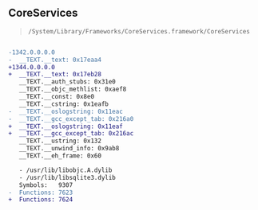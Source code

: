 ## CoreServices

> `/System/Library/Frameworks/CoreServices.framework/CoreServices`

```diff

-1342.0.0.0.0
-  __TEXT.__text: 0x17eaa4
+1344.0.0.0.0
+  __TEXT.__text: 0x17eb28
   __TEXT.__auth_stubs: 0x31e0
   __TEXT.__objc_methlist: 0xaef8
   __TEXT.__const: 0x8e0
   __TEXT.__cstring: 0x1eafb
-  __TEXT.__oslogstring: 0x11eac
-  __TEXT.__gcc_except_tab: 0x216a0
+  __TEXT.__oslogstring: 0x11eaf
+  __TEXT.__gcc_except_tab: 0x216ac
   __TEXT.__ustring: 0x132
   __TEXT.__unwind_info: 0x9ab8
   __TEXT.__eh_frame: 0x60

   - /usr/lib/libobjc.A.dylib
   - /usr/lib/libsqlite3.dylib
   Symbols:   9307
-  Functions: 7623
+  Functions: 7624
 

```
